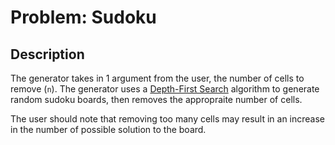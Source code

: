 # Problem: Sudoku

## Description
The generator takes in 1 argument from the user, the number of cells to remove (`n`). The generator uses a 
[Depth-First Search](https://en.wikipedia.org/wiki/Depth-first_search) algorithm to generate random sudoku boards,
then removes the appropraite number of cells.

The user should note that removing too many cells may result in an increase in the number of possible solution to the board.
